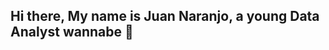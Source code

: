 ## Hi there, My name is Juan Naranjo, a young Data Analyst wannabe 👋

<!--
**jnaranj21/jnaranj21** is a ✨ _special_ ✨ repository because its `README.md` (this file) appears on your GitHub profile.

Here are some ideas to get you started:

- 🔭 I’m currently working on my Data Analytics Bootcamp.
- 🌱 I’m currently learning Python and other programming languages.
- 👯 I’m looking to collaborate on interesting Data Analytics Projects.
- 🤔 I’m looking for help with internships and job opportunities.
- 💬 Ask me about my hobbies besides my career training.
- 📫 How to reach me: juan.naranjoarenas@gmail.com
- 😄 Pronouns: He/Him/His
- ⚡ Fun fact: I have a harry-potter-like-forehead scar
-->
